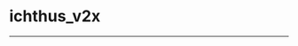 # ichthus_v2x
-----------------------------------------------------------------------------------------
